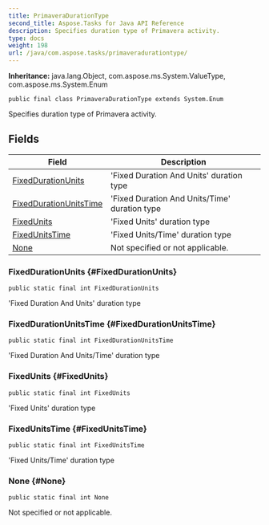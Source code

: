 ```yaml
---
title: PrimaveraDurationType
second_title: Aspose.Tasks for Java API Reference
description: Specifies duration type of Primavera activity.
type: docs
weight: 198
url: /java/com.aspose.tasks/primaveradurationtype/
---
```


**Inheritance:**
java.lang.Object, com.aspose.ms.System.ValueType, com.aspose.ms.System.Enum
```
public final class PrimaveraDurationType extends System.Enum
```

Specifies duration type of Primavera activity.
## Fields

| Field | Description |
| --- | --- |
| [FixedDurationUnits](#FixedDurationUnits) | 'Fixed Duration And Units' duration type |
| [FixedDurationUnitsTime](#FixedDurationUnitsTime) | 'Fixed Duration And Units/Time' duration type |
| [FixedUnits](#FixedUnits) | 'Fixed Units' duration type |
| [FixedUnitsTime](#FixedUnitsTime) | 'Fixed Units/Time' duration type |
| [None](#None) | Not specified or not applicable. |
### FixedDurationUnits {#FixedDurationUnits}
```
public static final int FixedDurationUnits
```


'Fixed Duration And Units' duration type

### FixedDurationUnitsTime {#FixedDurationUnitsTime}
```
public static final int FixedDurationUnitsTime
```


'Fixed Duration And Units/Time' duration type

### FixedUnits {#FixedUnits}
```
public static final int FixedUnits
```


'Fixed Units' duration type

### FixedUnitsTime {#FixedUnitsTime}
```
public static final int FixedUnitsTime
```


'Fixed Units/Time' duration type

### None {#None}
```
public static final int None
```


Not specified or not applicable.

